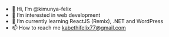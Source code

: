 - 👋 Hi, I’m @kimunya-felix
- 👀 I’m interested in web development
- 🌱 I’m currently learning ReactJS (Remix), .NET and WordPress 
- 📫 How to reach me <kabethifelix77@gmail.com>

<!---
kimunya-felix/kimunya-felix is a ✨ special ✨ repository because its `README.md` (this file) appears on your GitHub profile.
You can click the Preview link to take a look at your changes.
--->
